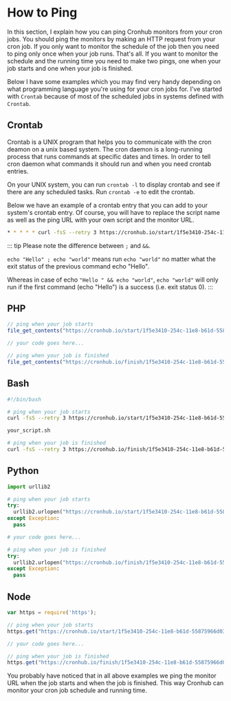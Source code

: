# How to Ping
In this section, I explain how you can ping Cronhub monitors from your cron jobs. You should ping the monitors by making an HTTP request from your cron job.
If you only want to monitor the schedule of the job then you need to ping only once when your job runs. That's all. If you want to monitor the schedule and the running time you need to make two pings, one when your job starts and one when your job is finished.

Below I have some examples which you may find very handy depending on what programming language you're using for your cron jobs for. I've started with `Crontab` because of most of the scheduled jobs in systems defined with `Crontab`.

## Crontab

Crontab is a UNIX program that helps you to communicate with the cron deamon on a unix based system. The cron daemon is a long-running process that runs commands at specific dates and times. In order to tell cron daemon what commands it should run and when you need crontab entries. 

On your UNIX system, you can run `crontab -l` to display crontab and see if there are any scheduled tasks. Run `crontab -e` to edit the crontab. 

Below we have an example of a crontab entry that you can add to your system's crontab entry. Of course, you will have to replace the script name as well as the ping URL with your own script and the monitor URL.

```bash
* * * * * curl -fsS --retry 3 https://cronhub.io/start/1f5e3410-254c-11e8-b61d-55875966d031; your_script.sh && curl -fsS --retry 3 https://cronhub.io/finish/1f5e3410-254c-11e8-b61d-55875966d031
```
::: tip
Please note the difference between `;` and `&&`.

`echo "Hello" ; echo "world"` means run `echo "world"` no matter what the exit status of the previous command echo "Hello".

Whereas in case of echo `"Hello " && echo "world"`, `echo "world"` will only run if the first command (echo "Hello") is a success (i.e. exit status 0).
:::

## PHP

```php
// ping when your job starts
file_get_contents("https://cronhub.io/start/1f5e3410-254c-11e8-b61d-55875966d031");

// your code goes here...

// ping when your job is finished
file_get_contents("https://cronhub.io/finish/1f5e3410-254c-11e8-b61d-55875966d031");
```

## Bash

```bash
#!/bin/bash

# ping when your job starts
curl -fsS --retry 3 https://cronhub.io/start/1f5e3410-254c-11e8-b61d-55875966d031

your_script.sh

# ping when your job is finished
curl -fsS --retry 3 https://cronhub.io/finish/1f5e3410-254c-11e8-b61d-55875966d031
```

## Python

```python
import urllib2

# ping when your job starts
try:
  urllib2.urlopen("https://cronhub.io/start/1f5e3410-254c-11e8-b61d-55875966d031")
except Exception:
  pass

# your code goes here...

# ping when your job is finished
try:
  urllib2.urlopen("https://cronhub.io/finish/1f5e3410-254c-11e8-b61d-55875966d031")
except Exception:
  pass
```

## Node

```js
var https = require('https');

// ping when your job starts
https.get("https://cronhub.io/start/1f5e3410-254c-11e8-b61d-55875966d031");

// your code goes here...

// ping when your job is finished
https.get("https://cronhub.io/finish/1f5e3410-254c-11e8-b61d-55875966d031");
```


You probably have noticed that in all above examples we ping the monitor URL when the job starts and when the job is finished. This way Cronhub can monitor your cron job schedule and running time.
